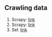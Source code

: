 ## Crawling data
1. Scrapy: [link](https://viblo.asia/p/tap-tanh-crawl-du-lieu-voi-scrapy-framework-bWrZnW7rlxw)
2. Scrapy: [link](https://www.youtube.com/watch?v=mBoX_JCKZTE)
3. Sel: [link](https://viblo.asia/p/bai-1-gioi-thieu-ve-selenium-aWj538VwK6m)